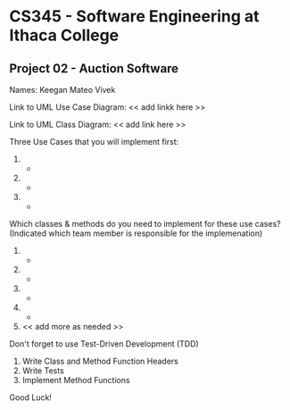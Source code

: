 # CS345 - Software Engineering at Ithaca College
## Project 02 - Auction Software

Names:
Keegan 
Mateo
Vivek

Link to UML Use Case Diagram:
<< add linkk here >>

Link to UML Class Diagram:
<< add link here >>

Three Use Cases that you will implement first:
1. -
2. - 
3. - 

Which classes & methods do you need to implement for these use cases?
(Indicated which team member is responsible for the implemenation)
1. -
2. -
3. -
4. -
5. << add more as needed >>

Don't forget to use Test-Driven Development (TDD)
1. Write Class and Method Function Headers
2. Write Tests
3. Implement Method Functions

Good Luck!

